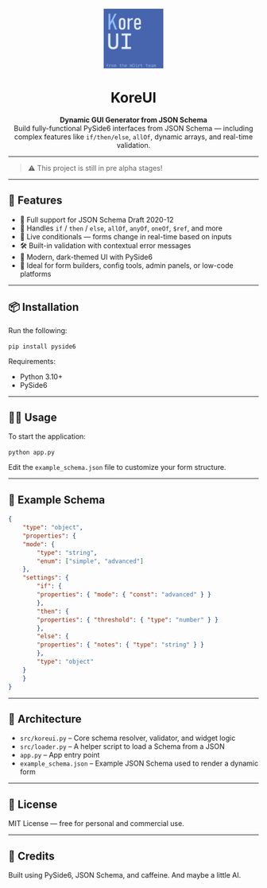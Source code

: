 <p align="center">
  <img src="https://github.com/TheJupiterDev/KoreUI/blob/main/assets/logo.png" alt="KoreUI Logo" height="120" />
</p>

<h1 align="center">KoreUI</h1>

<p align="center">
  <strong>Dynamic GUI Generator from JSON Schema</strong><br />
  Build fully-functional PySide6 interfaces from JSON Schema — including complex features like <code>if/then/else</code>, <code>allOf</code>, dynamic arrays, and real-time validation.
</p>

---

> ⚠️ This project is still in pre alpha stages!

---

## 🚀 Features

- 📄 Full support for JSON Schema Draft 2020-12  
- 🧩 Handles `if` / `then` / `else`, `allOf`, `anyOf`, `oneOf`, `$ref`, and more  
- 🧠 Live conditionals — forms change in real-time based on inputs  
- 🛠️ Built-in validation with contextual error messages  
- 🧼 Modern, dark-themed UI with PySide6  
- 🧪 Ideal for form builders, config tools, admin panels, or low-code platforms  

---

## 📦 Installation

Run the following:

```pip install pyside6```

Requirements:

- Python 3.10+
- PySide6

---

## 🧑‍💻 Usage

To start the application:

```python app.py```

Edit the `example_schema.json` file to customize your form structure.

---

## 🧪 Example Schema
```json
{
    "type": "object",
    "properties": {
    "mode": {
        "type": "string",
        "enum": ["simple", "advanced"]
    },
    "settings": {
        "if": {
        "properties": { "mode": { "const": "advanced" } }
        },
        "then": {
        "properties": { "threshold": { "type": "number" } }
        },
        "else": {
        "properties": { "notes": { "type": "string" } }
        },
        "type": "object"
    }
    }
}
```

---

## 🧱 Architecture

- `src/koreui.py` – Core schema resolver, validator, and widget logic
- `src/loader.py` – A helper script to load a Schema from a JSON
- `app.py` – App entry point  
- `example_schema.json` – Example JSON Schema used to render a dynamic form  

---

## 📝 License

MIT License — free for personal and commercial use.

---

## 🙌 Credits

Built using PySide6, JSON Schema, and caffeine.
And maybe a little AI.
